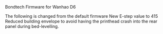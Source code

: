 Bondtech Firmware for Wanhao D6

The following is changed from the default firmware
New E-step value to 415
Reduced building envelope to avoid having the printhead crash into the rear panel during bed-levelling.

